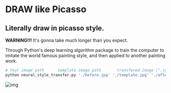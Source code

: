 # DRAW like Picasso

## Literally draw in picasso style.

**WARNING!!!**
It's gonna take much longer than you expect.

Through Python's deep learning algorithm package to train the computer to imitate the world famous painting style, and then applied to another painting work.



```python
# Your image path      template image path       transfered image (".jgp" is not needed at this time)
python neural_style_transfer.py './before.jpg' './template.jpg' './after'
```



![img]("https://github.com/yycyjqc/Neural-Algorithm-of-Artistic-Style/blob/master/Screen%20Shot.png?raw=true")



